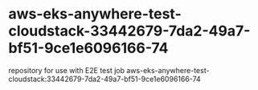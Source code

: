 # aws-eks-anywhere-test-cloudstack-33442679-7da2-49a7-bf51-9ce1e6096166-74
repository for use with E2E test job aws-eks-anywhere-test-cloudstack:33442679-7da2-49a7-bf51-9ce1e6096166-74

